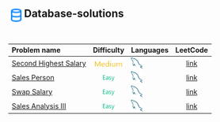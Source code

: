 ## <div align="left"><img src="https://github.com/AnasImloul/Leetcode-Solutions/blob/main/icons/data.svg" width="32px" align="left"/>Database-solutions</div>
<br>

| Problem name | Difficulty | Languages | LeetCode |
|:-------------|:----------:|:----------|:--------:|
|[Second Highest Salary](./Second%20Highest%20Salary)|<img src="https://github.com/AnasImloul/Leetcode-Solutions/blob/main/icons/medium.svg" height="12px" align="center"/>|<a href="./Second%20Highest%20Salary/Second%20Highest%20Salary.txt"><img src="https://github.com/AnasImloul/Leetcode-Solutions/blob/main/icons/mysql.svg" width="24px" align="center"/></a>|[link](https://www.leetcode.com/problems/second-highest-salary)|
|[Sales Person](./Sales%20Person)|<img src="https://github.com/AnasImloul/Leetcode-Solutions/blob/main/icons/easy.svg" height="12px" align="center"/>|<a href="./Sales%20Person/Sales%20Person.txt"><img src="https://github.com/AnasImloul/Leetcode-Solutions/blob/main/icons/mysql.svg" width="24px" align="center"/></a>|[link](https://www.leetcode.com/problems/sales-person)|
|[Swap Salary](./Swap%20Salary)|<img src="https://github.com/AnasImloul/Leetcode-Solutions/blob/main/icons/easy.svg" height="12px" align="center"/>|<a href="./Swap%20Salary/Swap%20Salary.txt"><img src="https://github.com/AnasImloul/Leetcode-Solutions/blob/main/icons/mysql.svg" width="24px" align="center"/></a>|[link](https://www.leetcode.com/problems/swap-salary)|
|[Sales Analysis III](./Sales%20Analysis%20III)|<img src="https://github.com/AnasImloul/Leetcode-Solutions/blob/main/icons/easy.svg" height="12px" align="center"/>|<a href="./Sales%20Analysis%20III/Sales%20Analysis%20III.txt"><img src="https://github.com/AnasImloul/Leetcode-Solutions/blob/main/icons/mysql.svg" width="24px" align="center"/></a>|[link](https://www.leetcode.com/problems/sales-analysis-iii)|